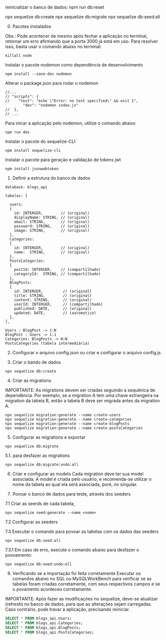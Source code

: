 reinicializar o banco de dados:
npm run db:reset

npx sequelize db:create
npx sequelize db:migrate
npx sequelize db:seed:all

0. Pacotes instalados

Obs.: Pode acontecer de mesmo após fechar a aplicação no terminal, retornar um erro afirmando que a porta 3000 já está em uso. Para resolver isso, basta usar o comando abaixo no terminal:

```
killall node
```

Instalar o pacote nodemon como dependência de desenvolvimento
```
npm install --save-dev nodemon
```

Alterar o package.json para rodar o nodemon
```
//...
// "scripts": {
//    "test": "echo \"Error: no test specified\" && exit 1",
        "dev": "nodemon index.js"
//  },
// ...
```
Para inicar a aplicação pelo nodemon, utilize o comando abaixo
```
npm run dev
```

Instalar o pacote do sequelize-CLI
```
npm install sequelize-cli
```
Instalar o pacote para geração e validação de tokens jwt
```
npm install jsonwebtoken
```

1. Definir a estrutura do banco de dados
```
database: blogs_api

tabelas: [

  users:
  {
    id: INTERGER,        // (original)
    displayName: STRING, // (original)
    email: STRING,       // (original)
    password: STRING,    // (original)
    image: STRING,       // (original)
  },
  Categories:
  {
    id: INTERGER,        // (original)
    name:  STRING,       // (original)
  },
  PostsCategories:
  {
    postId: INTERGER,    // (compartilhado)
    categoryId:  STRING, // (compartilhado)
  },
  BlogPosts:
  {
    id: INTERGER,         // (original)
    title: STRING,        // (original)
    content: STRING,      // (original)
    userId: INTERGER,     // (compartilhado)
    published: DATE,      // (original)
    updated: DATE,        // (automatico)
  },
],

Users : BlogPost -> 1:N
BlogPost : Users -> 1:1
Categories: BlogPosts -> N:N
PostsCategories (tabela intermediária)
```

2. Configurar o arquivo config.json ou criar e configurar o arquivo config.js

3. Criar o bando de dados
```
npx sequelize db:create
```

4. Criar as migrations

IMPORTANTE: As migrations devem ser criadas seguindo a sequênica de dependência. Por exemplo, se a migration A tem uma chave extrangeira na migration da tabela B, então a tabela B deve ser migrada antes da migration A.

```
npx sequelize migration:generate --name create-users
npx sequelize migration:generate --name create-categories
npx sequelize migration:generate --name create-blogPosts
npx sequelize migration:generate --name create-postsCategories
```

5. Configurar as migrations e exportar
```
npx sequelize db:migrate
```
5.1. para desfazer as migrations
```
npx sequelize db:migrate:undo:all
```
6. Criar e configurar as models
Cada migration deve ter sua model associada. A model é criada pelo usuário, e recomenda-se utilizar o nome da tabela ao qual ela será associada, poré, no singular.

7. Povoar o banco de dados para teste, através dos seeders

7.1 Criar as seerds de cada tabela;
```
npx sequelize seed:generate --name <nome>
```

7.2 Configurar as seeders

7.3 Executar o comando para povoar as tabelas com os dados das seeders
```
npx sequelize db:seed:all
```

7.3.1 Em caso de erro, execute o comando abaixo para desfazer o povoamento:
```
npx sequelize db:seed:undo:all
```

8. Verificando se a importação foi feita corretamente
Executar os comandos abaixo no SQL ou MySQLWorkBench para verificar se as tabelas foram criadas corretamente, com seus respectivos campos e se o povamento aconteceu corretamente.

IMPORTANTE: Após fazer as modificações no sequelize, deve-se atualizar (refresh) no banco de dados, para que as alterações sejam carregadas. Caso contrário, pode travar a aplicação, precisando reiniciar.

```SQL
SELECT * FROM blogs_api.Users;
SELECT * FROM blogs_api.Categories;
SELECT * FROM blogs_api.BlogPosts;
SELECT * FROM blogs_api.PostsCategories;
```
